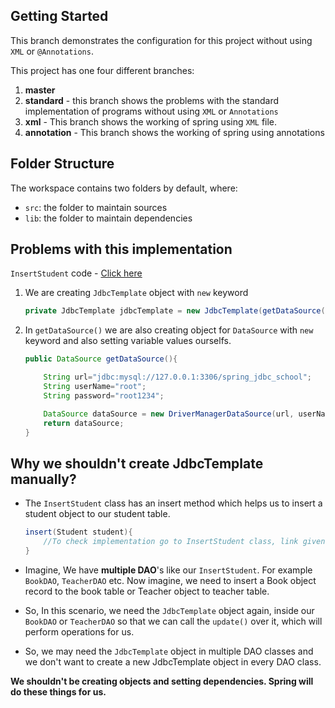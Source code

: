 ## Getting Started

This branch demonstrates the configuration for this project without using `XML` or `@Annotations`.


This project has one four different branches:
1) **master**
2) **standard** - this branch shows the problems with the standard implementation of programs without using `XML` or `Annotations`
3) **xml** - This branch shows the working of spring using `XML` file.
4) **annotation** - This branch shows the working of spring using annotations
## Folder Structure

The workspace contains two folders by default, where:

- `src`: the folder to maintain sources
- `lib`: the folder to maintain dependencies


## Problems with this implementation
`InsertStudent` code - [Click here](https://github.com/neerajchavan/spring-jdbc/blob/standard/src/com/student/dao/InsertStudent.java)

1) We are creating `JdbcTemplate` object with `new` keyword
    ```Java
    private JdbcTemplate jdbcTemplate = new JdbcTemplate(getDataSource());
    ```

2) In `getDataSource()` we are also creating object for `DataSource` with `new` keyword and also setting variable values ourselfs.
    ```Java
    public DataSource getDataSource(){

        String url="jdbc:mysql://127.0.0.1:3306/spring_jdbc_school";
        String userName="root";
        String password="root1234";

        DataSource dataSource = new DriverManagerDataSource(url, userName, password);
        return dataSource;
    }
    ```


## Why we shouldn't create JdbcTemplate manually?
- The `InsertStudent` class has an insert method which helps us to insert a student object to our student table.
    ```java 
    insert(Student student){
        //To check implementation go to InsertStudent class, link given above
    }
    ``` 

- Imagine, We have **multiple DAO**'s like our `InsertStudent`. For example `BookDAO`, `TeacherDAO` etc. Now imagine, we need to insert a Book object record to the book table or Teacher object to teacher table.

- So, In this scenario, we need the `JdbcTemplate` object again, inside our `BookDAO` or `TeacherDAO` so that we can call the `update()` over it, which will perform operations for us.

- So, we may need the `JdbcTemplate` object in multiple DAO classes and we don't want to create a new JdbcTemplate object in every DAO class.


**We shouldn't be creating objects and setting dependencies. Spring will do these things for us.**



